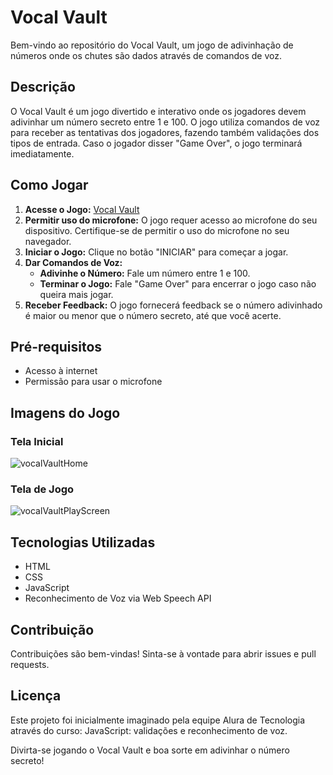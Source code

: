 # Vocal Vault

Bem-vindo ao repositório do Vocal Vault, um jogo de adivinhação de números onde os chutes são dados através de comandos de voz.

## Descrição

O Vocal Vault é um jogo divertido e interativo onde os jogadores devem adivinhar um número secreto entre 1 e 100. O jogo utiliza comandos de voz para receber as tentativas dos jogadores, fazendo também validações dos tipos de entrada. Caso o jogador disser "Game Over", o jogo terminará imediatamente.

## Como Jogar

1. **Acesse o Jogo:** [Vocal Vault](https://vocalvault.vercel.app/)
2. **Permitir uso do microfone:** O jogo requer acesso ao microfone do seu dispositivo. Certifique-se de permitir o uso do microfone no seu navegador.
3. **Iniciar o Jogo:** Clique no botão "INICIAR" para começar a jogar.
4. **Dar Comandos de Voz:**
    - **Adivinhe o Número:** Fale um número entre 1 e 100.
    - **Terminar o Jogo:** Fale "Game Over" para encerrar o jogo caso não queira mais jogar.
5. **Receber Feedback:** O jogo fornecerá feedback se o número adivinhado é maior ou menor que o número secreto, até que você acerte.

## Pré-requisitos

- Acesso à internet
- Permissão para usar o microfone

## Imagens do Jogo

### Tela Inicial
![vocalVaultHome](https://github.com/jpiologo/voiceCommandApp/assets/122281207/8abcf9e8-d001-4e3e-b163-d24ffbfb8f4d)


### Tela de Jogo
![vocalVaultPlayScreen](https://github.com/jpiologo/voiceCommandApp/assets/122281207/ea8b7f00-5d44-466e-92f8-426a1e426eb3)


## Tecnologias Utilizadas

- HTML
- CSS
- JavaScript
- Reconhecimento de Voz via Web Speech API

## Contribuição

Contribuições são bem-vindas! Sinta-se à vontade para abrir issues e pull requests.

## Licença

Este projeto foi inicialmente imaginado pela equipe Alura de Tecnologia através do curso: JavaScript: validações e reconhecimento de voz.


Divirta-se jogando o Vocal Vault e boa sorte em adivinhar o número secreto!
